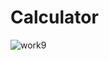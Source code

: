 # Calculator

![work9](https://github.com/user-attachments/assets/7c4926fb-9f52-4838-85cd-32254fd0af21)
